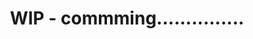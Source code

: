 ---
title: "WIP - commming..............."
tags: ["ddd", "domain driven desing", "eda", "event drivent"]
---